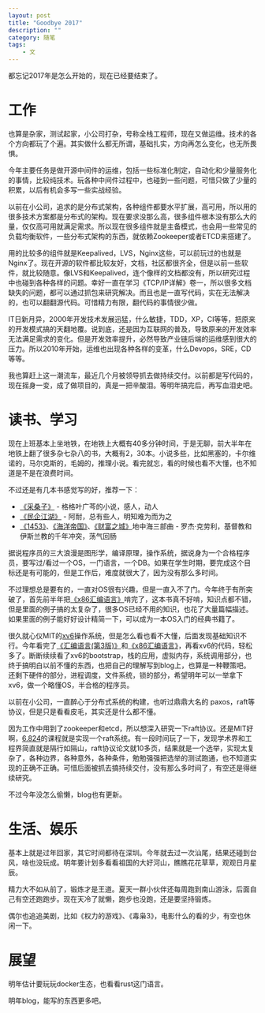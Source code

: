 ```yaml
---
layout: post
title: "Goodbye 2017"
description: ""
category: 随笔
tags: 
    - 文
---
```


都忘记2017年是怎么开始的，现在已经要结束了。

# 工作
也算是杂家，测试起家，小公司打杂，号称全栈工程师，现在又做运维。技术的各个方向都玩了个遍。其实做什么都无所谓，基础扎实，方向再怎么变化，也无所畏惧。

今年主要任务是做开源中间件的运维，包括一些标准化制定，自动化和少量服务化的事情，比较纯技术。玩各种中间件过程中，也碰到一些问题，可惜只做了少量的积累，以后有机会多写一些实战经验。

以前在小公司，追求的是分布式架构，各种组件都要水平扩展，高可用，所以用的很多技术方案都是分布式的架构。现在要求没那么高，很多组件根本没有那么大的量，仅仅高可用就满足需求。所以现在很多组件就是主备模式，也会用一些常见的负载均衡软件，一些分布式架构的东西，就依赖Zookeeper或者ETCD来搭建了。

用的比较多的组件就是Keepalived，LVS，Nginx这些，可以前玩过的也就是Nginx了。现在开源的软件都比较友好，文档，社区都很齐全，但是以前一些软件，就比较随意。像LVS和Keepalived，连个像样的文档都没有，所以研究过程中也碰到各种各样的问题。幸好一直在学习《TCP/IP详解》卷一，所以很多文档缺失的问题，都可以通过抓包来研究解决。而且也是一直写代码，实在无法解决的，也可以翻翻源代码。可惜精力有限，翻代码的事情很少做。

IT日新月异，2000年开发技术发展迅猛，什么敏捷，TDD，XP，CI等等，把原来的开发模式搞的天翻地覆。说到底，还是因为互联网的普及，导致原来的开发效率无法满足需求的变化。但是开发效率提升，必然导致产业链后端的运维感到很大的压力。所以2010年开始，运维也出现各种各样的变革，什么Devops，SRE，CD等等。

我也算赶上这一潮流车，最近几个月被领导抓去做持续交付。以前都是写代码的，现在摇身一变，成了做项目的，真是一把辛酸泪。等明年搞完后，再写血泪史吧。

# 读书、学习
现在上班基本上坐地铁，在地铁上大概有40多分钟时间，于是无聊，前大半年在地铁上翻了很多杂七杂八的书，大概有2，30本。小说多些，比如黑塞的，卡尔维诺的，马尔克斯的，毛姆的，推理小说。看完就忘，看的时候也看不大懂，也不知道是不是在浪费时间。

不过还是有几本书感觉写的好，推荐一下：

* [《采桑子》](https://book.douban.com/subject/3448867/) - 格格叶广芩的小说，感人，动人
* [《民企江湖》](https://book.douban.com/subject/23780847/) - 阿耐，总有些人，明知难为而为之
* [《1453》](https://book.douban.com/subject/25891318/)、[《海洋帝国》](https://book.douban.com/subject/25891321/)、[《财富之城》](https://book.douban.com/subject/26296352/)地中海三部曲 - 罗杰·克劳利，基督教和伊斯兰教的千年冲突，荡气回肠

据说程序员的三大浪漫是图形学，编译原理，操作系统，据说身为一个合格程序员，要写过/看过一个OS，一门语言，一个DB。如果在学生时期，要完成这个目标还是有可能的，但是工作后，难度就很大了，因为没有那么多时间。

不过理想总是要有的，一直对OS很有兴趣，但是一直入不了门。今年终于有所突破了，首先前半年把[《x86汇编语言》](https://book.douban.com/subject/20492528/)啃完了，这本书真不好啃，知识点都不错，但是里面的例子搞的太复杂了，很多OS已经不用的知识，也花了大量篇幅描述。如果里面的例子能好好设计精简一下，可以成为一本OS入门的经典书籍了。

很久就心仪MIT的[xv6](https://pdos.csail.mit.edu/6.828/2017/schedule.html)操作系统，但是怎么看也看不大懂，后面发现基础知识不行。今年看完了[《汇编语言(第3版)》](https://book.douban.com/subject/25726019/)和[《x86汇编语言》](https://book.douban.com/subject/20492528/)，再看xv6的代码，轻松多了。断断续续看了xv6的bootstrap，栈的应用，虚拟内存，系统调用部分，也终于搞明白以前不懂的东西，也把自己的理解写到blog上，也算是一种鞭策吧。还剩下硬件的部分，进程调度，文件系统，锁的部分，希望明年可以一举拿下xv6，做一个略懂OS，半合格的程序员。

以前在小公司，一直醉心于分布式系统的构建，也听过鼎鼎大名的 paxos，raft等协议，但是只是看看皮毛，其实还是什么都不懂。

因为工作中用到了zookeeper和etcd，所以想深入研究一下raft协议。还是MIT好啊，[6.824](https://pdos.csail.mit.edu/6.824/)的课程就是实现一个raft系统。有一段时间玩了一下，发现学术界和工程界简直就是隔行如隔山，raft协议论文就10多页，结果就是一个选举，实现太复杂了，各种边界，各种意外，各种条件，勉勉强强把选举的测试跑通，也不知道实现的正确不正确。可惜后面被抓去搞持续交付，没有那么多时间了，有空还是得继续研究。

不过今年没怎么偷懒，blog也有更新。

# 生活、娱乐
基本上就是过年回家，其它时间都待在深圳。今年就去过一次汕尾，结果还碰到台风，啥也没玩成。明年要计划多看看祖国的大好河山，瞧瞧花花草草，观观日月星辰。

精力大不如从前了，锻炼才是王道。夏天一群小伙伴还每周跑到南山游泳，后面自己有空还跑跑步。现在天冷了就懒，跑步也没跑，还是要坚持锻炼。

偶尔也追追美剧，比如《权力的游戏》、《毒枭3》，电影什么的看的少，有空也休闲一下。


# 展望
明年估计要玩玩docker生态，也看看rust这门语言。

明年blog，能写的东西更多吧。

